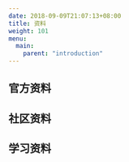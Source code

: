 ```yaml
---
date: 2018-09-09T21:07:13+08:00
title: 资料
weight: 101
menu:
  main:
    parent: "introduction"
---
```



## 官方资料

## 社区资料

## 学习资料



